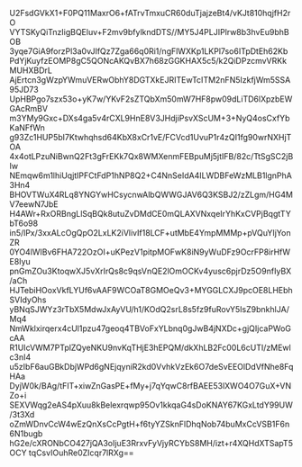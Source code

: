 U2FsdGVkX1+F0PQ11MaxrO6+fATrvTmxuCR60duTjajzeBt4/vKJt810hqjfH2rO
VYTSKyQiTnzIigBQEluv+F2mv9bfylkndDTS//MY5J4PLJIPlrw8b3hvEu9bhBOB
3yqe7GiA9forzPl3a0vJIfQz7Zga66q0Ri1/ngFlWXKp1LKPl7so6ITpDtEh62Kb
PdYjKuyfzEOMP8gC5QONcAKQvBX7h68zGGKHAX5c5/k2QiDPzcmvVRKkMUHXBDrL
AjErtcn3gWzpYWmuVERwObhY8DGTXkEJRITEwTcITM2nFN5IzkfjWm5SSA95JD73
UpHBPgo7szx53o+yK7w/YKvF2sZTQbXm50mW7HF8pw09dLiTD6lXpzbEWGAcRmBV
m3YMy9Gxc+DXs4ga5v4rCXL9HnE8V3JHdjiPsvXScUM+3+NyQ4osCxfYbKaNFfWn
g93Zc1HUP5bI7Ktwhqhsd64KbX8xCr1vE/FCVcd1UvuP1r4zQI1fg90wrNXHjTOA
4x4otLPzuNiBwnQ2Ft3gFrEKk7Qx8WMXenmFEBpuMj5jtIFB/82c/TtSgSC2jBIw
NEmqw6m1lhiUqjtIPFCtFdP1hNP8Q2+C4NnSeIdA4ILWDBFeWzMLB1lgnPhA3Hn4
BHOVTWuX4RLq8YNGYwHCsycnwAlbQWWGJAV6Q3KSBJ2/zZLgm/HG4MV7eewN7JbE
H4AWr+RxORBngLlSqBQk8utuZvDMdCE0mQLAXVNxqeIrYhKxCVPjBqgtTYbT6o98
in5/lPx/3xxALcOgQpO2LxLK2iVlivIf18LCF+utMbE4YmpMMMp+pVQuYIjYonZR
0YO4lWIBv6FHA722OzOI+uKPezV1pitpMOFwK8iN9yWuDFz9OcrFP8irHfWE8Iyu
pnGmZOu3KtoqwXJ5vXrIrQs8c9qsVnQE2lOmOCKv4yusc6pjrDz5O9nfIyBX/aCh
HJTebiHOoxVkfLYUf6vAAF9WCOaT8GMOeQv3+MYGGLCXJ9pcOE8LHEbhSVIdyOhs
yBNqSJWYz3rTbX5MdwJxAyVU/h1/KOdQ2srL8s5fz9fuRovY5IsZ9bnkhlJA/Mq4
NmWklxirqerx4cUl1pzu47geoq4TBVoFxYLbnq0gJwB4jNXDc+gjQIjcaPWoGcAA
R1UIcVWM7PTplZQyeNKU9nvKqTHjE3hEPQM/dkXhLB2Fc00L6cUTI/zMEwlc3nI4
u5zIbF6auGBkDbjWPd6gNEjqyniR2kd0VvhkVzEk6O7deSvEEOlDdVfNhe8FqHAa
DyjW0k/BAg/tFIT+xiwZnGasPE+fMy+j7qYqwC8rfBAEE53lXWO4O7GuX+VNZo+i
SEXVWqg2eAS4pXuu8kBelexrqwp95Ov1kkqaG4sDoKNAY67KGxLtdY99UW/3t3Xd
oZmWDnvCcW4wEzQnXsCcPgtH+f6tyYZSknFlDhqNob74buMxCcVSB1F6n6N1bugb
hG2e/cXRONbCO427jQA3oIjuE3RrxvFyVjyRCYbS8MH/izt+r4XQHdXTSapT5OCY
tqCsvIOuhRe0ZIcqr7lRXg==
